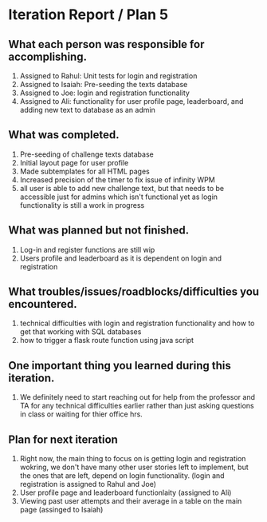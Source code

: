 # Iteration Report / Plan 5

## What each person was responsible for accomplishing.
1. Assigned to Rahul: Unit tests for login and registration
2. Assigned to Isaiah: Pre-seeding the texts database
3. Assigned to Joe: login and registration functionality
4. Assigned to Ali: functionality for user profile page, leaderboard, and adding new text to database as an admin

## What was completed.
1. Pre-seeding of challenge texts database
2. Initial layout page for user profile 
3. Made subtemplates for all HTML pages
4. Increased precision of the timer to fix issue of infinity WPM
5. all user is able to add new challenge text, but that needs to be accessible just for admins which isn't functional yet as login functionality is still a work in progress

## What was planned but not finished.
1. Log-in and register functions are still wip
2. Users profile and leaderboard as it is dependent on login and registration


## What troubles/issues/roadblocks/difficulties you encountered.
1. technical difficulties with login and registration functionality and how to get that working with SQL databases
2. how to trigger a flask route function using java script

## One important thing you learned during this iteration.
1. We definitely need to start reaching out for help from the professor and TA for any technical difficulties earlier rather than just asking questions in class or waiting for thier office hrs.

## Plan for next iteration

1. Right now, the main thing to focus on is getting login and registration wokring, we don't have many other user stories left to implement, but the ones that are left, depend on login functionality. (login and registration is assigned to Rahul and Joe)
2. User profile page and leaderboard functionlaity (assigned to Ali)
3. Viewing past user attempts and their average in a table on the main page (assinged to Isaiah)


